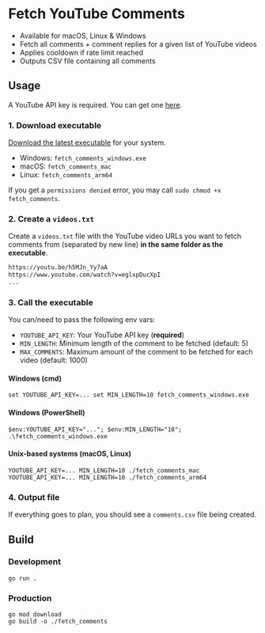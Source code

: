 # Fetch YouTube Comments

- Available for macOS, Linux & Windows
- Fetch all comments + comment replies for a given list of YouTube videos
- Applies cooldown if rate limit reached
- Outputs CSV file containing all comments

## Usage

A YouTube API key is required. You can get one [here](https://console.developers.google.com/apis/credentials).

### 1. Download executable

[Download the latest executable](https://github.com/romanzipp/youtube-fetch-comments/releases/latest) for your system.

- Windows: `fetch_comments_windows.exe`
- macOS: `fetch_comments_mac`
- Linux: `fetch_comments_arm64`

If you get a  `permissions denied` error, you may call `sudo chmod +x fetch_comments`.

### 2. Create a `videos.txt`

Create a `videos.txt` file with the YouTube video URLs you want to fetch comments from (separated by new line) **in the same folder as the executable**.

```txt
https://youtu.be/h5MJn_Yy7aA
https://www.youtube.com/watch?v=eglxpDucXpI
...
```

### 3. Call the executable

You can/need to pass the following env vars:

- `YOUTUBE_API_KEY`: Your YouTube API key (**required**)
- `MIN_LENGTH`: Minimum length of the comment to be fetched (default: 5)
- `MAX_COMMENTS`: Maximum amount of the comment to be fetched for each video (default: 1000)

#### Windows (cmd)

```
set YOUTUBE_API_KEY=... set MIN_LENGTH=10 fetch_comments_windows.exe
```

#### Windows (PowerShell)

```
$env:YOUTUBE_API_KEY="..."; $env:MIN_LENGTH="10"; .\fetch_comments_windows.exe
```

#### Unix-based systems (macOS, Linux)

```
YOUTUBE_API_KEY=... MIN_LENGTH=10 ./fetch_comments_mac
YOUTUBE_API_KEY=... MIN_LENGTH=10 ./fetch_comments_arm64
```

### 4. Output file

If everything goes to plan, you should see a `comments.csv` file being created.

## Build

### Development

```shell
go run .
```

### Production

```shell
go mod download
go build -o ./fetch_comments
```
